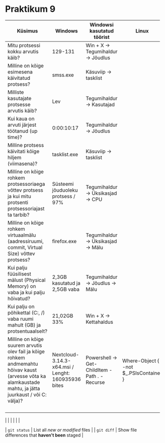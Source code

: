 # Praktikum 9


| Küsimus | Windows | Windowsi kasutatud töörist | Linux | Linuxi käsk
| --- | --- | --- | --- | --- |
| Mitu protsessi kokku arvutis käib? | 129-131 | Win + X -> Tegumihaldur -> Jõudlus | | |
| Milline on kõige esimesena käivitatud protsess?  | smss.exe | Käsuviip -> tasklist | | |
| Milliste kasutajate protsesse arvutis käib? | Lev | Tegumihaldur -> Kasutajad | | |
| Kui kaua on arvuti järjest töötanud (up time)? | 0:00:10:17 | Tegumihaldur -> Jõudlus | | |
| Milline protsess käivitati kõige hiljem (viimasena)? | tasklist.exe | Käsuviip -> tasklist | | |
| Milline on kõige rohkem protsessoriaega võttev protsess ja kui mitu protsenti protsessoriajast ta tarbib? | Süsteemi jõuduoleku protsess / 97% | Tegumihaldur -> Üksikasjad -> CPU | | |
| Milline on kõige rohkem virtuaalmälu (aadressiruumi, commit, Virtual Size) võttev protsess? | firefox.exe | Tegumihaldur -> Üksikasjad -> Mälu | | |
| Kui palju füüsilisest mälust (Physical Memory) on vaba ja kui palju hõivatud? | 2,3GB kasutatud ja 2,5GB vaba | Tegumihaldur -> Jõudlus -> Mälu | | |
| Kui palju on põhikettal (C:, /) vaba ruumi mahult (GB) ja protsentuaalselt? | 21,02GB 33% | Win + X -> Kettahaldus | | |
| Milline on kõige suurem arvutis olev fail ja kõige rohkem andmemahtu hõivav kaust (arvesse võta ka alamkaustade mahtu, ja jätta juurkaust / või C: välja)? | Nextcloud-3.14.3-x64.msi / Lenght: 160935936 bites | Powershell -> Get-ChildItem -Path . -Recurse | Where-Object { -not $_.PSIsContainer } | Sort-Object Length -Descending | Select-Object FullName, Length -First 1 | | |
| | | | | |
| | | | | |
| | | | | |
| | | | | |


| | | | | |




| `git status` | List all *new or modified* files |
| `git diff` | Show file differences that **haven't been** staged |
